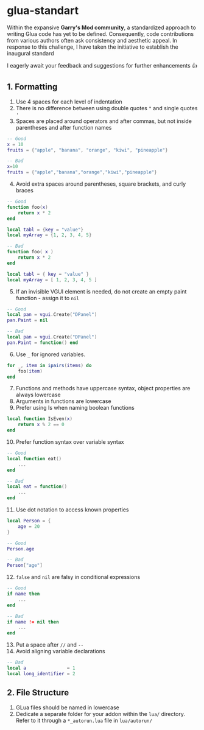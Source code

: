 # glua-standart
Within the expansive **Garry's Mod community**, a standardized approach to writing Glua code has yet to be defined. Consequently, code contributions from various authors often ask consistency and aesthetic appeal. In response to this challenge, I have taken the initiative to establish the inaugural standard

I eagerly await your feedback and suggestions for further enhancements :+1:

## 1. Formatting
1. Use 4 spaces for each level of indentation
2. There is no difference between using double quotes `"` and single quotes `'`
3. Spaces are placed around operators and after commas, but not inside parentheses and after function names
```lua
-- Good
x = 10
fruits = {"apple", "banana", "orange", "kiwi", "pineapple"}

-- Bad
x=10
fruits = {"apple","banana","orange","kiwi","pineapple"}
```
4. Avoid extra spaces around parentheses, square brackets, and curly braces
```lua
-- Good
function foo(x)
    return x * 2
end

local tabl = {key = "value"}
local myArray = {1, 2, 3, 4, 5}

-- Bad
function foo( x )
    return x * 2
end

local tabl = { key = "value" }
local myArray = [ 1, 2, 3, 4, 5 ]
```
5. If an invisible VGUI element is needed, do not create an empty paint function - assign it to `nil`
```lua
-- Good
local pan = vgui.Create("DPanel")
pan.Paint = nil

-- Bad
local pan = vgui.Create("DPanel")
pan.Paint = function() end
```
6. Use `_` for ignored variables.
```lua
for _, item in ipairs(items) do
    foo(item)
end
```
7. Functions and methods have uppercase syntax, object properties are always lowercase
8. Arguments in functions are lowercase
9. Prefer using Is when naming boolean functions
```lua
local function IsEven(x)
    return x % 2 == 0
end
```
10. Prefer function syntax over variable syntax
```lua
-- Good
local function eat()
    ...
end

-- Bad
local eat = function()
    ...
end
```
11. Use dot notation to access known properties
```lua
local Person = {
    age = 20
}

-- Good
Person.age

-- Bad
Person["age"]
```
12. `false` and `nil` are falsy in conditional expressions
```lua
-- Good
if name then
    ...
end

-- Bad
if name != nil then
    ...
end
```
13. Put a space after `//` and `--`
14. Avoid aligning variable declarations
```lua
-- Bad
local a               = 1
local long_identifier = 2
```

## 2. File Structure
1. GLua files should be named in lowercase
2. Dedicate a separate folder for your addon within the `lua/` directory. Refer to it through a `*_autorun.lua` file in `lua/autorun/`
